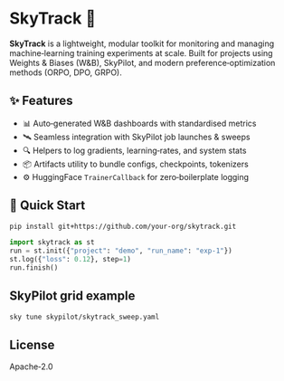 # SkyTrack 🚀

**SkyTrack** is a lightweight, modular toolkit for monitoring and managing
machine‑learning training experiments at scale. Built for projects using
Weights & Biases (W&B), SkyPilot, and modern preference‑optimization
methods (ORPO, DPO, GRPO).

## ✨ Features

* 📊 Auto‑generated W&B dashboards with standardised metrics
* 🛰️ Seamless integration with SkyPilot job launches & sweeps
* 🔍 Helpers to log gradients, learning‑rates, and system stats
* 📦 Artifacts utility to bundle configs, checkpoints, tokenizers
* ⚙️ HuggingFace `TrainerCallback` for zero‑boilerplate logging

## 🚀 Quick Start

```bash
pip install git+https://github.com/your-org/skytrack.git
```

```python
import skytrack as st
run = st.init({"project": "demo", "run_name": "exp‑1"})
st.log({"loss": 0.12}, step=1)
run.finish()
```

## SkyPilot grid example

```bash
sky tune skypilot/skytrack_sweep.yaml
```

## License

Apache‑2.0
